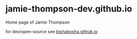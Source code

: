 # jamie-thompson-dev.github.io

Home page of Jamie Thompson

for dev/open-source see [bishabosha.github.io](https://bishabosha.github.io)
